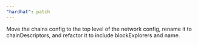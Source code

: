 ```yaml
---
"hardhat": patch
---
```


Move the chains config to the top level of the network config, rename it to chainDescriptors, and refactor it to include blockExplorers and name.
